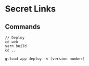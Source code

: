 # Secret Links

## Commands
```
// Deploy
cd web
yarn build
cd ..

gcloud app deploy -v [version number]
```